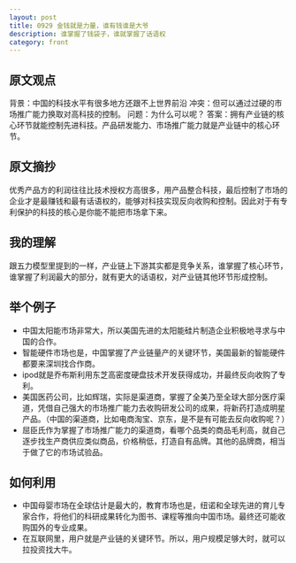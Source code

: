 ```yaml
---
layout: post
title: 0929 金钱就是力量，谁有钱谁是大爷
description: 谁掌握了钱袋子，谁就掌握了话语权
category: front
---
```


## 原文观点
背景：中国的科技水平有很多地方还跟不上世界前沿
冲突：但可以通过过硬的市场推广能力换取对高科技的控制。
问题：为什么可以呢？
答案：拥有产业链的核心环节就能控制先进科技。产品研发能力、市场推广能力就是产业链中的核心环节。

## 原文摘抄
优秀产品方的利润往往比技术授权方高很多，用产品整合科技，最后控制了市场的企业才是最赚钱和最有话语权的，能够对科技实现反向收购和控制。因此对于有专利保护的科技的核心是你能不能把市场拿下来。

## 我的理解
跟五力模型里提到的一样，产业链上下游其实都是竞争关系，谁掌握了核心环节，谁掌握了利润最大的部分，就有更大的话语权，对产业链其他环节形成控制。

## 举个例子
- 中国太阳能市场非常大，所以美国先进的太阳能硅片制造企业积极地寻求与中国的合作。
- 智能硬件市场也是，中国掌握了产业链量产的关键环节，美国最新的智能硬件都要来深圳找合作商。
- ipod就是乔布斯利用东芝高密度硬盘技术开发获得成功，并最终反向收购了专利。
- 美国医药公司，比如辉瑞，实际是渠道商，掌握了全美乃至全球大部分医疗渠道，凭借自己强大的市场推广能力去收购研发公司的成果，将新药打造成明星产品。（中国的渠道商，比如电商淘宝、京东，是不是有可能去反向收购呢？）
- 屈臣氏作为掌握了市场推广能力的渠道商，看哪个品类的商品毛利高，就自己逐步找生产商供应类似商品，价格稍低，打造自有品牌。其他的品牌商，相当于做了它的市场试验品。

## 如何利用
- 中国母婴市场在全球估计是最大的，教育市场也是，纽诺和全球先进的育儿专家合作，将他们的科研成果转化为图书、课程等推向中国市场。最终还可能收购国外的专业成果。
- 在互联网里，用户就是产业链的关键环节。所以，用户规模足够大时，就可以拉投资找大牛。

